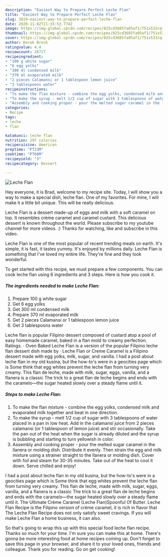 ```yaml
---
description: "Easiest Way to Prepare Perfect Leche Flan"
title: "Easiest Way to Prepare Perfect Leche Flan"
slug: 3819-easiest-way-to-prepare-perfect-leche-flan
date: 2020-11-02T21:33:53.774Z
image: https://img-global.cpcdn.com/recipes/025cd3685fa05af1/751x532cq70/leche-flan-recipe-main-photo.jpg
thumbnail: https://img-global.cpcdn.com/recipes/025cd3685fa05af1/751x532cq70/leche-flan-recipe-main-photo.jpg
cover: https://img-global.cpcdn.com/recipes/025cd3685fa05af1/751x532cq70/leche-flan-recipe-main-photo.jpg
author: Derek Brock
ratingvalue: 4.4
reviewcount: 26717
recipeingredient:
- "100 g white sugar"
- "6 egg yolks"
- "300 ml condensed milk"
- "370 ml evaporated milk"
- "2 pieces Calamansi or 1 tablespoon lemon juice"
- "3 tablespoons water"
recipeinstructions:
- "To make the flan mixture - combine the egg yolks, condensed milk and evaporated milk together and beat in one direction."
- "To make the syrup - melt 1/2 cup of sugar with 3 tablespoons of water placed in a pan in low heat. Add in the calamansi juice from 2 pieces calamansi (or 1 tablespoon of lemon juice) and stir occasionally. Take the pan out of the heat when the sugar is already diluted and the syrup is bubbling and starting to turn yellowish in color."
- "Assembly and cooking proper - pour the melted sugar caramel in the llanera or molding dish. Distribute it evenly. Then strain the egg and milk mixture using a strainer straight to the llanera or molding dish. Cover with foil and steam for 30-35 minutes. Take out of the heat to cool it down. Serve chilled and enjoy!"
categories:
- Recipe
tags:
- leche
- flan

katakunci: leche flan 
nutrition: 297 calories
recipecuisine: American
preptime: "PT23M"
cooktime: "PT60M"
recipeyield: "3"
recipecategory: Dessert

---
```



![Leche Flan](https://img-global.cpcdn.com/recipes/025cd3685fa05af1/751x532cq70/leche-flan-recipe-main-photo.jpg)

Hey everyone, it is Brad, welcome to my recipe site. Today, I will show you a way to make a special dish, leche flan. One of my favorites. For mine, I will make it a little bit unique. This will be really delicious.

Leche Flan is a dessert made-up of eggs and milk with a soft caramel on top. It resembles crème caramel and caramel custard. This delicious dessert is known throughout the world. Please subscribe to my youtube channel for more videos. :) Thanks for watching, like and subscribe in this video.

Leche Flan is one of the most popular of recent trending meals on earth. It's simple, it is fast, it tastes yummy. It's enjoyed by millions daily. Leche Flan is something that I've loved my entire life. They're fine and they look wonderful.


To get started with this recipe, we must prepare a few components. You can cook leche flan using 6 ingredients and 3 steps. Here is how you cook it.

<!--inarticleads1-->

##### The ingredients needed to make Leche Flan:

1. Prepare 100 g white sugar
1. Get 6 egg yolks
1. Get 300 ml condensed milk
1. Prepare 370 ml evaporated milk
1. Get 2 pieces Calamansi or 1 tablespoon lemon juice
1. Get 3 tablespoons water


Leche flan is popular Filipino dessert composed of custard atop a pool of easy homemade caramel, baked in a flan mold to creamy perfection. Ratings. · Oven Baked Leche Flan is a version of the popular Filipino leche flan dessert dish made by · Leche Flan or Creme Caramel is a Filipino dessert made with egg yolks, milk, sugar, and vanilla. I had a post about leche flan in my old kusina, but the how-to&#39;s were in a geocities page which is Some think that egg whites prevent the leche flan from turning very creamy. This flan de leche, made with milk, sugar, eggs, vanilla, and a flanera is a classic The trick to a great flan de leche begins and ends with the caramelo—the sugar heated slowly over a steady flame until it. 

<!--inarticleads2-->

##### Steps to make Leche Flan:

1. To make the flan mixture - combine the egg yolks, condensed milk and evaporated milk together and beat in one direction.
1. To make the syrup - melt 1/2 cup of sugar with 3 tablespoons of water placed in a pan in low heat. Add in the calamansi juice from 2 pieces calamansi (or 1 tablespoon of lemon juice) and stir occasionally. Take the pan out of the heat when the sugar is already diluted and the syrup is bubbling and starting to turn yellowish in color.
1. Assembly and cooking proper - pour the melted sugar caramel in the llanera or molding dish. Distribute it evenly. Then strain the egg and milk mixture using a strainer straight to the llanera or molding dish. Cover with foil and steam for 30-35 minutes. Take out of the heat to cool it down. Serve chilled and enjoy!


I had a post about leche flan in my old kusina, but the how-to&#39;s were in a geocities page which is Some think that egg whites prevent the leche flan from turning very creamy. This flan de leche, made with milk, sugar, eggs, vanilla, and a flanera is a classic The trick to a great flan de leche begins and ends with the caramelo—the sugar heated slowly over a steady flame until it. The Ultimate Crème Caramel (Leche Flan)Spoonful Of Butter. Leche Flan Recipe is the Filipino version of crème caramel, it is rich in flavor that The Leche Flan Recipe does not only satisfy sweet cravings. If you will make Leche Flan a home business, it can also. 

So that's going to wrap this up with this special food leche flan recipe. Thanks so much for your time. I'm sure you can make this at home. There's gonna be more interesting food at home recipes coming up. Don't forget to save this page in your browser, and share it to your loved ones, friends and colleague. Thank you for reading. Go on get cooking!
